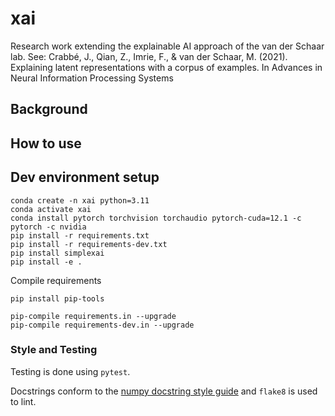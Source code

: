 # xai

Research work extending the explainable AI approach of the van der Schaar lab. See:
Crabbé, J., Qian, Z., Imrie, F., & van der Schaar, M. (2021). Explaining latent representations with a corpus of examples. In Advances in Neural Information Processing Systems


## Background


## How to use


## Dev environment setup
```shell
conda create -n xai python=3.11
conda activate xai
conda install pytorch torchvision torchaudio pytorch-cuda=12.1 -c pytorch -c nvidia
pip install -r requirements.txt
pip install -r requirements-dev.txt
pip install simplexai
pip install -e .
```

Compile requirements
```shell
pip install pip-tools

pip-compile requirements.in --upgrade
pip-compile requirements-dev.in --upgrade
```

### Style and Testing
Testing is done using `pytest`.

Docstrings conform to the [numpy docstring style guide](https://numpydoc.readthedocs.io/en/latest/format.html) 
and `flake8` is used to lint.
